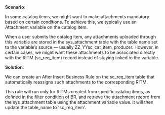 **Scenario**:

In some catalog items, we might want to make attachments mandatory based on certain conditions.
To achieve this, we typically use an Attachment variable on the catalog item.

When a user submits the catalog item, any attachments uploaded through this variable are stored in the sys_attachment
table with the table name set to the variable’s source — usually ZZ_YYsc_cat_item_producer.
However, in certain cases, we might want these attachments to be associated directly with the RITM (sc_req_item) record instead of staying linked
to the variable.

**Solution**:

We can create an After Insert Business Rule on the sc_req_item table that automatically reassigns such attachments to the corresponding RITM.

This rule will run only for RITMs created from specific catalog items, as defined in the filter condition of BR, and retrieve the attachment record from the sys_attachment table using the attachment variable value. It will then update the table_name to 'sc_req_item'.
